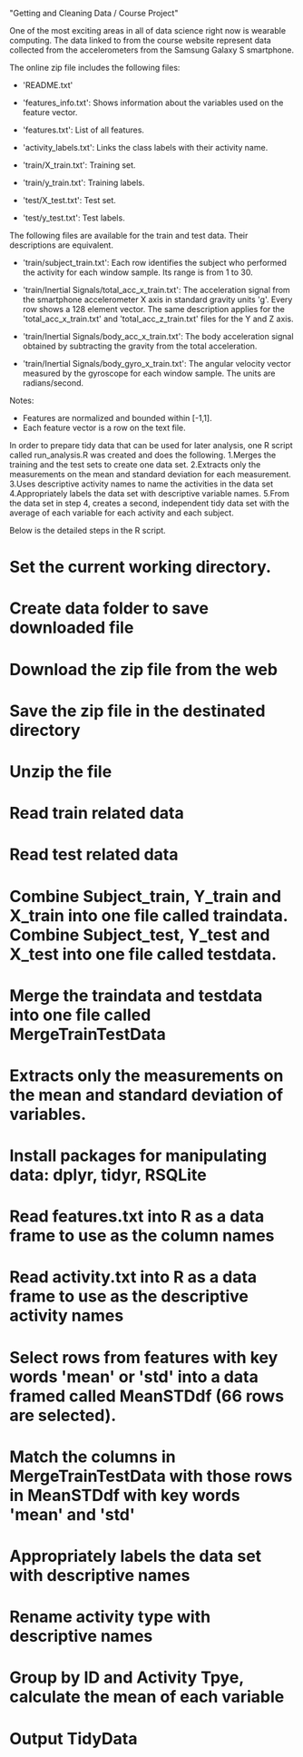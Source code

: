 
"Getting and Cleaning Data / Course Project"

One of the most exciting areas in all of data science right now is wearable computing. The data linked to from the course website represent data collected from the accelerometers from the Samsung Galaxy S smartphone.

The online zip file includes the following files:

- 'README.txt'

- 'features_info.txt': Shows information about the variables used on the feature vector.

- 'features.txt': List of all features.

- 'activity_labels.txt': Links the class labels with their activity name.

- 'train/X_train.txt': Training set.

- 'train/y_train.txt': Training labels.

- 'test/X_test.txt': Test set.

- 'test/y_test.txt': Test labels.

The following files are available for the train and test data. Their descriptions are equivalent. 

- 'train/subject_train.txt': Each row identifies the subject who performed the activity for each window sample. Its range is from 1 to 30. 

- 'train/Inertial Signals/total_acc_x_train.txt': The acceleration signal from the smartphone accelerometer X axis in standard gravity units 'g'. Every row shows a 128 element vector. The same description applies for the 'total_acc_x_train.txt' and 'total_acc_z_train.txt' files for the Y and Z axis. 

- 'train/Inertial Signals/body_acc_x_train.txt': The body acceleration signal obtained by subtracting the gravity from the total acceleration. 

- 'train/Inertial Signals/body_gyro_x_train.txt': The angular velocity vector measured by the gyroscope for each window sample. The units are radians/second. 

Notes: 
- Features are normalized and bounded within [-1,1].
- Each feature vector is a row on the text file. 

In order to prepare tidy data that can be used for later analysis, one R script called run_analysis.R was created and  does the following. 
1.Merges the training and the test sets to create one data set.
2.Extracts only the measurements on the mean and standard deviation for each measurement. 
3.Uses descriptive activity names to name the activities in the data set
4.Appropriately labels the data set with descriptive variable names. 
5.From the data set in step 4, creates a second, independent tidy data set with the average of each variable for each activity and each subject.

Below is the detailed steps in the R script.

# Set the current working directory.

# Create data folder to save downloaded file

# Download the zip file from the web

# Save the zip file in the destinated directory

# Unzip the file

# Read train related data

# Read test related data

# Combine Subject_train, Y_train and X_train into one file called traindata. Combine Subject_test, Y_test and X_test into one file called testdata.

# Merge the traindata and testdata into one file called MergeTrainTestData

# Extracts only the measurements on the mean and standard deviation of variables.

# Install packages for manipulating data: dplyr, tidyr, RSQLite

# Read features.txt into R as a data frame to use as the column names

# Read activity.txt into R as a data frame to use as the descriptive activity names

# Select rows from features with key words 'mean' or 'std' into a data framed called MeanSTDdf (66 rows are selected).

# Match the columns in MergeTrainTestData with those rows in MeanSTDdf with key words 'mean' and 'std'

# Appropriately labels the data set with descriptive names

# Rename activity type with descriptive names

# Group by ID and Activity Tpye, calculate the mean of each variable

# Output TidyData 







